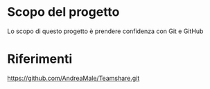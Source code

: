 # Scopo del progetto
Lo scopo di questo progetto è prendere confidenza con Git e GitHub
# Riferimenti
https://github.com/AndreaMale/Teamshare.git
